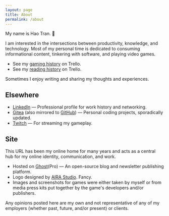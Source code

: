 ```yaml
---
layout: page
title: About
permalink: /about
---
```


My name is Hao Tran. 👋

I am interested in the intersections between productivity, knowledge, and technology. Most of my personal time is dedicated to consuming informational content, tinkering with software, and playing video games.

- See my [gaming history](https://trello.com/b/r6Nmb9VL/gaming) on Trello.
- See my [reading history](https://trello.com/b/luhlPjL7/reading) on Trello.

Sometimes I enjoy writing and sharing my thoughts and experiences.

## Elsewhere

- [LinkedIn](https://www.linkedin.com/in/haothitran/) — Professional profile for work history and networking.
- [Gitea](https://forge.haothitran.com/KlazHTT) (also mirrored to [GitHub](https://github.com/KlazHTT)) — Personal coding projects, sporadically updated.
- [Twitch](https://www.twitch.tv/klazhtt) — For streaming my gameplay.

## Site
This URL has been my online home for many years and acts as a central hub for my online identity, communication, and work.

- Hosted on [Ghost](https://ghost.org/)(Pro) — An open-source blog and newsletter publishing platform.
- Logo designed by [AIRA Studio](https://www.linkedin.com/in/aira-studio-902a37243/). Fancy.
- Images and screenshots for games were either taken by myself or from media press kits put together by the game's developers and/or publishers.

Any opinions posted here are my own and not representative of any of my employers (whether past, future, and/or present) or clients.

